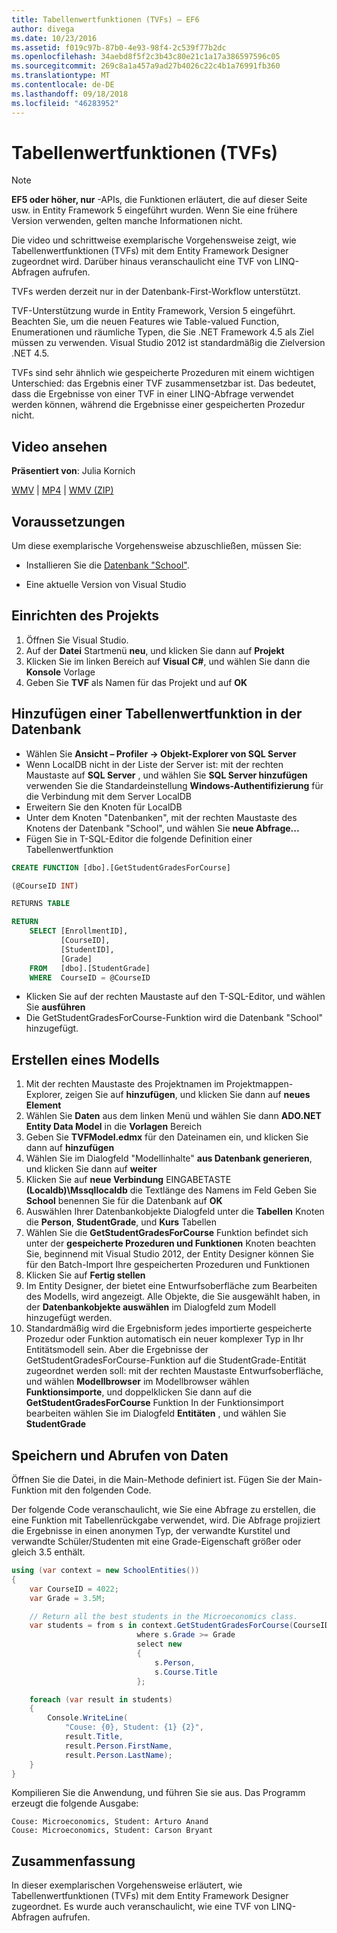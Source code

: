 ```yaml
---
title: Tabellenwertfunktionen (TVFs) – EF6
author: divega
ms.date: 10/23/2016
ms.assetid: f019c97b-87b0-4e93-98f4-2c539f77b2dc
ms.openlocfilehash: 34aebd8f5f2c3b43c80e21c1a17a386597596c05
ms.sourcegitcommit: 269c8a1a457a9ad27b4026c22c4b1a76991fb360
ms.translationtype: MT
ms.contentlocale: de-DE
ms.lasthandoff: 09/18/2018
ms.locfileid: "46283952"
---
```

# <a name="table-valued-functions-tvfs"></a>Tabellenwertfunktionen (TVFs)
> [!NOTE]
> **EF5 oder höher, nur** -APIs, die Funktionen erläutert, die auf dieser Seite usw. in Entity Framework 5 eingeführt wurden. Wenn Sie eine frühere Version verwenden, gelten manche Informationen nicht.

Die video und schrittweise exemplarische Vorgehensweise zeigt, wie Tabellenwertfunktionen (TVFs) mit dem Entity Framework Designer zugeordnet wird. Darüber hinaus veranschaulicht eine TVF von LINQ-Abfragen aufrufen.

TVFs werden derzeit nur in der Datenbank-First-Workflow unterstützt.

TVF-Unterstützung wurde in Entity Framework, Version 5 eingeführt. Beachten Sie, um die neuen Features wie Table-valued Function, Enumerationen und räumliche Typen, die Sie .NET Framework 4.5 als Ziel müssen zu verwenden. Visual Studio 2012 ist standardmäßig die Zielversion .NET 4.5.

TVFs sind sehr ähnlich wie gespeicherte Prozeduren mit einem wichtigen Unterschied: das Ergebnis einer TVF zusammensetzbar ist. Das bedeutet, dass die Ergebnisse von einer TVF in einer LINQ-Abfrage verwendet werden können, während die Ergebnisse einer gespeicherten Prozedur nicht.

## <a name="watch-the-video"></a>Video ansehen

**Präsentiert von**: Julia Kornich

[WMV](https://download.microsoft.com/download/6/0/A/60A6E474-5EF3-4E1E-B9EA-F51D2DDB446A/HDI-ITPro-MSDN-winvideo-tvf.wmv) | [MP4](https://download.microsoft.com/download/6/0/A/60A6E474-5EF3-4E1E-B9EA-F51D2DDB446A/HDI-ITPro-MSDN-mp4video-tvf.m4v) | [WMV (ZIP)](https://download.microsoft.com/download/6/0/A/60A6E474-5EF3-4E1E-B9EA-F51D2DDB446A/HDI-ITPro-MSDN-winvideo-tvf.zip)

## <a name="pre-requisites"></a>Voraussetzungen

Um diese exemplarische Vorgehensweise abzuschließen, müssen Sie:

- Installieren Sie die [Datenbank "School"](~/ef6/resources/school-database.md).

- Eine aktuelle Version von Visual Studio

## <a name="set-up-the-project"></a>Einrichten des Projekts

1.  Öffnen Sie Visual Studio.
2.  Auf der **Datei** Startmenü **neu**, und klicken Sie dann auf **Projekt**
3.  Klicken Sie im linken Bereich auf **Visual C\#**, und wählen Sie dann die **Konsole** Vorlage
4.  Geben Sie **TVF** als Namen für das Projekt und auf **OK**

## <a name="add-a-tvf-to-the-database"></a>Hinzufügen einer Tabellenwertfunktion in der Datenbank

-   Wählen Sie **Ansicht – Profiler -&gt; Objekt-Explorer von SQL Server**
-   Wenn LocalDB nicht in der Liste der Server ist: mit der rechten Maustaste auf **SQL Server** , und wählen Sie **SQL Server hinzufügen** verwenden Sie die Standardeinstellung **Windows-Authentifizierung** für die Verbindung mit dem Server LocalDB
-   Erweitern Sie den Knoten für LocalDB
-   Unter dem Knoten "Datenbanken", mit der rechten Maustaste des Knotens der Datenbank "School", und wählen Sie **neue Abfrage...**
-   Fügen Sie in T-SQL-Editor die folgende Definition einer Tabellenwertfunktion

``` SQL
CREATE FUNCTION [dbo].[GetStudentGradesForCourse]

(@CourseID INT)

RETURNS TABLE

RETURN
    SELECT [EnrollmentID],
           [CourseID],
           [StudentID],
           [Grade]
    FROM   [dbo].[StudentGrade]
    WHERE  CourseID = @CourseID
```

-   Klicken Sie auf der rechten Maustaste auf den T-SQL-Editor, und wählen Sie **ausführen**
-   Die GetStudentGradesForCourse-Funktion wird die Datenbank "School" hinzugefügt.

 

## <a name="create-a-model"></a>Erstellen eines Modells

1.  Mit der rechten Maustaste des Projektnamen im Projektmappen-Explorer, zeigen Sie auf **hinzufügen**, und klicken Sie dann auf **neues Element**
2.  Wählen Sie **Daten** aus dem linken Menü und wählen Sie dann **ADO.NET Entity Data Model** in die **Vorlagen** Bereich
3.  Geben Sie **TVFModel.edmx** für den Dateinamen ein, und klicken Sie dann auf **hinzufügen**
4.  Wählen Sie im Dialogfeld "Modellinhalte" **aus Datenbank generieren**, und klicken Sie dann auf **weiter**
5.  Klicken Sie auf **neue Verbindung** EINGABETASTE **(Localdb)\\Mssqllocaldb** die Textlänge des Namens im Feld Geben Sie **School** benennen Sie für die Datenbank auf **OK**
6.  Auswählen Ihrer Datenbankobjekte Dialogfeld unter die **Tabellen** Knoten die **Person**, **StudentGrade**, und **Kurs** Tabellen
7.  Wählen Sie die **GetStudentGradesForCourse** Funktion befindet sich unter der **gespeicherte Prozeduren und Funktionen** Knoten beachten Sie, beginnend mit Visual Studio 2012, der Entity Designer können Sie für den Batch-Import Ihre gespeicherten Prozeduren und Funktionen
8.  Klicken Sie auf **Fertig stellen**
9.  Im Entity Designer, der bietet eine Entwurfsoberfläche zum Bearbeiten des Modells, wird angezeigt. Alle Objekte, die Sie ausgewählt haben, in der **Datenbankobjekte auswählen** im Dialogfeld zum Modell hinzugefügt werden.
10. Standardmäßig wird die Ergebnisform jedes importierte gespeicherte Prozedur oder Funktion automatisch ein neuer komplexer Typ in Ihr Entitätsmodell sein. Aber die Ergebnisse der GetStudentGradesForCourse-Funktion auf die StudentGrade-Entität zugeordnet werden soll: mit der rechten Maustaste Entwurfsoberfläche, und wählen **Modellbrowser** im Modellbrowser wählen **Funktionsimporte**, und doppelklicken Sie dann auf die **GetStudentGradesForCourse** Funktion In der Funktionsimport bearbeiten wählen Sie im Dialogfeld **Entitäten** , und wählen Sie **StudentGrade**

## <a name="persist-and-retrieve-data"></a>Speichern und Abrufen von Daten

Öffnen Sie die Datei, in die Main-Methode definiert ist. Fügen Sie der Main-Funktion mit den folgenden Code.

Der folgende Code veranschaulicht, wie Sie eine Abfrage zu erstellen, die eine Funktion mit Tabellenrückgabe verwendet, wird. Die Abfrage projiziert die Ergebnisse in einen anonymen Typ, der verwandte Kurstitel und verwandte Schüler/Studenten mit eine Grade-Eigenschaft größer oder gleich 3.5 enthält.

``` csharp
using (var context = new SchoolEntities())
{
    var CourseID = 4022;
    var Grade = 3.5M;

    // Return all the best students in the Microeconomics class.
    var students = from s in context.GetStudentGradesForCourse(CourseID)
                            where s.Grade >= Grade
                            select new
                            {
                                s.Person,
                                s.Course.Title
                            };

    foreach (var result in students)
    {
        Console.WriteLine(
            "Couse: {0}, Student: {1} {2}",
            result.Title,  
            result.Person.FirstName,  
            result.Person.LastName);
    }
}
```

Kompilieren Sie die Anwendung, und führen Sie sie aus. Das Programm erzeugt die folgende Ausgabe:

```
Couse: Microeconomics, Student: Arturo Anand
Couse: Microeconomics, Student: Carson Bryant
```

## <a name="summary"></a>Zusammenfassung

In dieser exemplarischen Vorgehensweise erläutert, wie Tabellenwertfunktionen (TVFs) mit dem Entity Framework Designer zugeordnet. Es wurde auch veranschaulicht, wie eine TVF von LINQ-Abfragen aufrufen.
